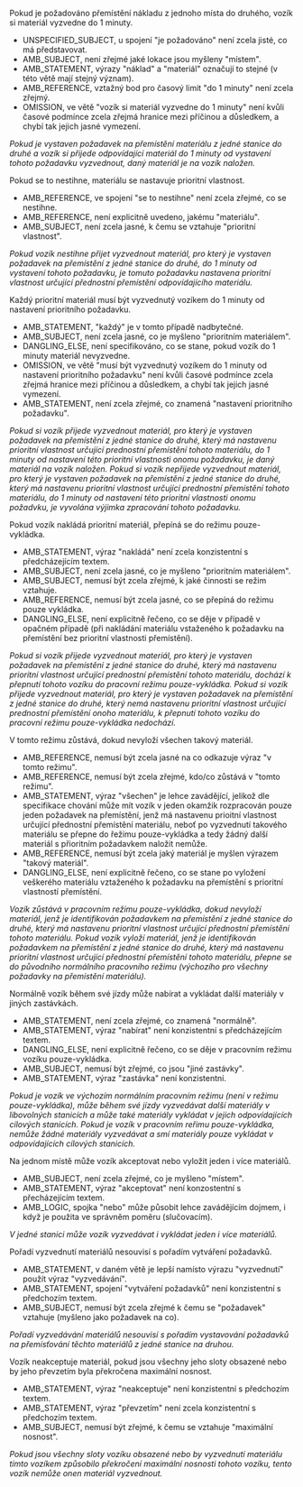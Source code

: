Pokud je požadováno přemístění nákladu z jednoho místa do druhého, vozík si materiál vyzvedne do 1 minuty.

- UNSPECIFIED_SUBJECT, u spojení "je požadováno" není zcela jisté, co má představovat.
- AMB_SUBJECT, není zřejmé jaké lokace jsou myšleny "místem".
- AMB_STATEMENT, výrazy "náklad" a "materiál" označují to stejné (v této větě mají stejný význam).
- AMB_REFERENCE, vztažný bod pro časový limit "do 1 minuty" není zcela zřejmý.
- OMISSION, ve větě "vozík si materiál vyzvedne do 1 minuty" není kvůli časové podmínce zcela zřejmá hranice mezi příčinou a důsledkem, a chybí tak jejich jasné vymezení.

*Pokud je vystaven požadavek na přemístění materiálu z jedné stanice do druhé a vozík si přijede odpovídající materiál do 1 minuty od vystavení tohoto požadavku vyzvednout, daný materiál je na vozík naložen.*

Pokud se to nestihne, materiálu se nastavuje prioritní vlastnost.

- AMB_REFERENCE, ve spojení "se to nestihne" není zcela zřejmé, co se nestihne.
- AMB_REFERENCE, není explicitně uvedeno, jakému "materiálu".
- AMB_SUBJECT, není zcela jasné, k čemu se vztahuje "prioritní vlastnost".

*Pokud vozík nestihne přijet vyzvednout materiál, pro který je vystaven požadavek na přemístění z jedné stanice do druhé, do 1 minuty od vystavení tohoto požadavku, je tomuto požadavku nastavena prioritní vlastnost určující přednostní přemístění odpovídajícího materiálu.*

Každý prioritní materiál musí být vyzvednutý vozíkem do 1 minuty od nastavení prioritního požadavku.

- AMB_STATEMENT, "každý" je v tomto případě nadbytečné.
- AMB_SUBJECT, není zcela jasné, co je myšleno "prioritním materiálem".
- DANGLING_ELSE, není specifikováno, co se stane, pokud vozík do 1 minuty materiál nevyzvedne.
- OMISSION, ve větě "musí být vyzvednutý vozíkem do 1 minuty od nastavení prioritního požadavku" není kvůli časové podmínce zcela zřejmá hranice mezi příčinou a důsledkem, a chybí tak jejich jasné vymezení.
- AMB_STATEMENT, není zcela zřejmé, co znamená "nastavení prioritního požadavku".

*Pokud si vozík přijede vyzvednout materiál, pro který je vystaven požadavek na přemístění z jedné stanice do druhé, který má nastavenu prioritní vlastnost určující prednostní přemístění tohoto materiálu, do 1 minuty od nastavení této prioritní vlastnosti onomu požadavku, je daný materiál na vozík naložen. Pokud si vozík nepřijede vyzvednout materiál, pro který je vystaven požadavek na přemístění z jedné stanice do druhé, který má nastavenu prioritní vlastnost určující prednostní přemístění tohoto materiálu, do 1 minuty od nastavení této prioritní vlastnosti onomu požadvku, je vyvolána výjimka zpracování tohoto požadavku.*

Pokud vozík nakládá prioritní materiál, přepíná se do režimu pouze-vykládka.

- AMB_STATEMENT, výraz "nakládá" není zcela konzistentní s předcházejícím textem.
- AMB_SUBJECT, není zcela jasné, co je myšleno "prioritním materiálem".
- AMB_SUBJECT, nemusí být zcela zřejmé, k jaké činnosti se režim vztahuje.
- AMB_REFERENCE, nemusí být zcela jasné, co se přepíná do režimu pouze vykládka.
- DANGLING_ELSE, není explicitně řečeno, co se děje v případě v opačném případě (při nakládání materiálu vstaženého k požadavku na přemístění bez prioritní vlastnosti přemístění).

*Pokud si vozík přijede vyzvednout materiál, pro který je vystaven požadavek na přemístění z jedné stanice do druhé, který má nastavenu prioritní vlastnost určující prednostní přemístění tohoto materiálu, dochází k přepnutí tohoto vozíku do pracovní režimu pouze-vykládka. Pokud si vozík přijede vyzvednout materiál, pro který je vystaven požadavek na přemístění z jedné stanice do druhé, který nemá nastavenu prioritní vlastnost určující prednostní přemístění onoho materiálu, k přepnutí tohoto vozíku do pracovní režimu pouze-vykládka nedochází.*

V tomto režimu zůstává, dokud nevyloží všechen takový materiál.

- AMB_REFERENCE, nemusí být zcela jasné na co odkazuje výraz "v tomto režimu".
- AMB_REFERENCE, nemusí být zcela zřejmé, kdo/co zůstává v "tomto režimu".
- AMB_STATEMENT, výraz "všechen" je lehce zavádějící, jelikož dle specifikace chování může mít vozík v jeden okamžik rozpracován pouze jeden požadavek na přemístění, jenž má nastavenu prioitní vlastnost určující přednostní přemístění materiálu, neboť po vyzvednutí takového materiálu se přepne do řežimu pouze-vykládka a tedy žádný další materiál s přioritním požadavkem naložit nemůže.
- AMB_REFERENCE, nemusí být zcela jaký materiál je myšlen výrazem "takový materiál".
- DANGLING_ELSE, není explicitně řečeno, co se stane po vyložení veškerého materiálu vztaženého k požadavku na přemístění s prioritní vlastností přemístění.

*Vozík zůstává v pracovním režimu pouze-vykládka, dokud nevyloží materiál, jenž je identifikován požadavkem na přemístění z jedné stanice do druhé, který má nastavenu prioritní vlastnost určující přednostní přemístění tohoto materiálu. Pokud vozík vyloží materiál, jenž je identifikován požadavkem na přemístění z jedné stanice do druhé, který má nastavenu prioritní vlastnost určující přednostní přemístění tohoto materiálu, přepne se do původního normálního pracovního režimu (výchozího pro všechny požadavky na přemístění materiálu).*

Normálně vozík během své jízdy může nabírat a vykládat další materiály v jiných zastávkách.

- AMB_STATEMENT, není zcela zřejmé, co znamená "normálně".
- AMB_STATEMENT, výraz "nabírat" není konzistentní s předcházejícím textem.
- DANGLING_ELSE, není explicitně řečeno, co se děje v pracovním režimu vozíku pouze-vykládka.
- AMB_SUBJECT, nemusí být zřejmé, co jsou "jiné zastávky".
- AMB_STATEMENT, výraz "zastávka" není konzistentní.

*Pokud je vozík ve výchozím normálním pracovním režimu (není v režimu pouze-vykládka), může během své jízdy vyzvedávat další materiály v libovolných stanicích a může také materiály vykládat v jejich odpovídajících cílových stanicích. Pokud je vozík v pracovním reřimu pouze-vykládka, nemůže žádné materiály vyzvedávat a smí materiály pouze vykládat v odpovídajících cílových stanicích.*

Na jednom místě může vozík akceptovat nebo vyložit jeden i více materiálů.

- AMB_SUBJECT, není zcela zřejmé, co je myšleno "místem".
- AMB_STATEMENT, výraz "akceptovat" není konzostentní s přecházejícím textem.
- AMB_LOGIC, spojka "nebo" může působit lehce zavádějícím dojmem, i když je použita ve správněm poměru (slučovacím).

*V jedné stanici může vozík vyzvedávat i vykládat jeden i více materiálů.*

Pořadí vyzvednutí materiálů nesouvisí s pořadím vytváření požadavků.

- AMB_STATEMENT, v daném větě je lepší namísto výrazu "vyzvednutí" použít výraz "vyzvedávání".
- AMB_STATEMENT, spojení "vytváření požadavků" není konzistentní s předchozím textem.
- AMB_SUBJECT, nemusí být zcela zřejmé k čemu se "požadavek" vztahuje (myšleno jako požadavek na co).

*Pořadí vyzvedávání materiálů nesouvisí s pořadím vystavování požadavků na přemísťování těchto materiálů z jedné stanice na druhou.*

Vozík neakceptuje materiál, pokud jsou všechny jeho sloty obsazené nebo by jeho převzetím byla překročena maximální nosnost.

- AMB_STATEMENT, výraz "neakceptuje" není konzistentní s předchozím textem.
- AMB_STATEMENT, výraz "převzetím" není zcela konzistentní s předchozím textem.
- AMB_SUBJECT, nemusí být zřejmé, k čemu se vztahuje "maximální nosnost".

*Pokud jsou všechny sloty vozíku obsazené nebo by vyzvednutí materiálu tímto vozíkem způsobilo překročení maximální nosnosti tohoto vozíku, tento vozík nemůže onen materiál vyzvednout.*
